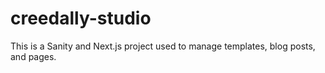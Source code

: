 # creedally-studio
This is a Sanity and Next.js project used to manage templates, blog posts, and pages.
